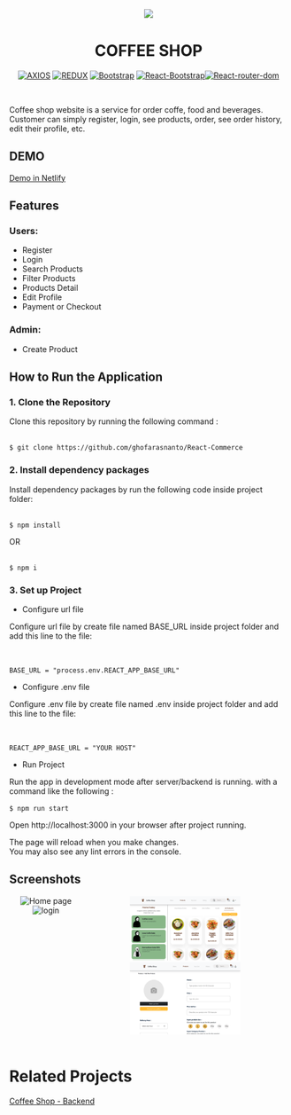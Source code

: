 <div align="center">
  <img src="public/assets/img/favicon.ico">
  <h1>COFFEE SHOP</h1>

 [![AXIOS](https://img.shields.io/badge/Axios-0.27.2-orange)](https://www.npmjs.com/package/axios) [![REDUX](https://img.shields.io/badge/Redux-4.2.0-purple)](https://www.npmjs.com/package/redux) [![Bootstrap](https://img.shields.io/badge/Bootstrap-5.1.3-green)](https://www.npmjs.com/package/bootstrap) [![React-Bootstrap](https://img.shields.io/badge/react--bootstrap-2.4.0-yellow)](https://www.npmjs.com/package/bootstrap)[![React-router-dom](https://img.shields.io/npm/v/react-router-dom?label=React-router-dom)](https://www.npmjs.com/package/react-router-dom)

<br/>

</div>


Coffee shop website is a service for order coffe, food and beverages. Customer can simply register, login, see products, order, see order history, edit their profile, etc.

## DEMO

[Demo in Netlify](https://coffeeshop-heroku.netlify.app/)

## Features

### Users:

- Register
- Login
- Search Products
- Filter Products
- Products Detail
- Edit Profile
- Payment or Checkout

### Admin:

- Create Product

## How to Run the Application

### 1. Clone the Repository

Clone this repository by running the following command :

```shell

$ git clone https://github.com/ghofarasnanto/React-Commerce

```

### 2. Install dependency packages

Install dependency packages by run the following code inside project folder:

```shell

$ npm install

```

OR

```shell

$ npm i

```

### 3. Set up Project

- Configure url file

Configure url file by create file named BASE_URL inside project folder and add this line to the file:

<br/>

```shell
BASE_URL = "process.env.REACT_APP_BASE_URL"
```

- Configure .env file

Configure .env file by create file named .env inside project folder and add this line to the file:

<br/>

```shell
REACT_APP_BASE_URL = "YOUR HOST"
```

- Run Project

Run the app in development mode after server/backend is running. with a command like the following :

```
$ npm run start
```

Open http://localhost:3000 in your browser after project running.

The page will reload when you make changes.\
You may also see any lint errors in the console.


## Screenshots

<div style="display:flex" align="center">
<div>
<img width="200" src="public/assets/img/readme/homepage.png" alt="Home page">
<img width="200" src="public/assets/img/readme/login.png" alt="login">
</div>
<div>
<img width="200" src="public/assets/img/readme/product.png" alt="products">
<img width="200" src="public/assets/img/readme/addproduct.png" alt="addproduct">
</div>
</div>

<br/>

# Related Projects

[Coffee Shop - Backend](https://github.com/ghofarasnanto/coffeshop-node)